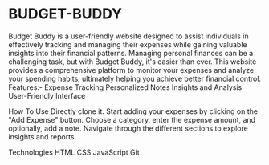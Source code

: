# BUDGET-BUDDY
Budget Buddy is a user-friendly website designed to assist individuals in effectively tracking and managing their expenses while gaining valuable insights into their financial patterns.
Managing personal finances can be a challenging task, but with Budget Buddy, it's easier than ever. This website provides a comprehensive platform to monitor your expenses and analyze your spending habits, ultimately helping you achieve better financial control.
Features:-
Expense Tracking
Personalized Notes
Insights and Analysis
User-Friendly Interface

How To Use
Directly clone it.
Start adding your expenses by clicking on the "Add Expense" button.
Choose a category, enter the expense amount, and optionally, add a note.
Navigate through the different sections to explore insights and reports.

Technologies
HTML
CSS
JavaScript
Git
